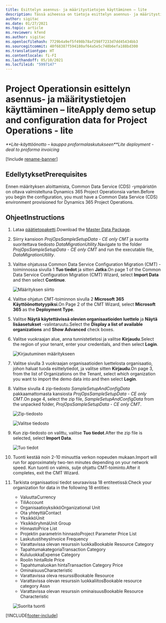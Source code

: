 ```yaml
---
title: Esittelyn asennus- ja määritystietojen käyttäminen – lite
description: Tässä aiheessa on tietoja esittelyn asennus- ja määritystietojen käyttöönotosta Project Operationsissa.
author: sigitac
ms.date: 01/27/2021
ms.topic: article
ms.reviewer: kfend
ms.author: sigitac
ms.openlocfilehash: 7729b4a9ef5f498b78af298f7233d7dd45434bb3
ms.sourcegitcommit: 40f68387f594180af64a5e5c748b6efa188bd300
ms.translationtype: HT
ms.contentlocale: fi-FI
ms.lasthandoff: 05/10/2021
ms.locfileid: "5997147"
---
```

# <a name="apply-demo-setup-and-configuration-data-for-project-operations---lite"></a><span data-ttu-id="d8ebd-103">Project Operationsin esittelyn asennus- ja määritystietojen käyttäminen – lite</span><span class="sxs-lookup"><span data-stu-id="d8ebd-103">Apply demo setup and configuration data for Project Operations - lite</span></span> 

<span data-ttu-id="d8ebd-104">_\*\*Lite-käyttöönotto – kauppa proformalaskutukseen_</span><span class="sxs-lookup"><span data-stu-id="d8ebd-104">_\*\*Lite deployment - deal to proforma invoicing_</span></span>

[!include [rename-banner](~/includes/cc-data-platform-banner.md)]

## <a name="prerequisites"></a><span data-ttu-id="d8ebd-105">Edellytykset</span><span class="sxs-lookup"><span data-stu-id="d8ebd-105">Prerequisites</span></span>

<span data-ttu-id="d8ebd-106">Ennen määrityksen aloittamista, Common Data Service (CDS) -ympäristön on oltava valmisteltuna Dynamics 365 Project Operationsia varten.</span><span class="sxs-lookup"><span data-stu-id="d8ebd-106">Before you begin the configuration, you must have a Common Data Service (CDS) environment provisioned for Dynamics 365 Project Operations.</span></span>


## <a name="instructions"></a><span data-ttu-id="d8ebd-107">Ohjeet</span><span class="sxs-lookup"><span data-stu-id="d8ebd-107">Instructions</span></span>

1. <span data-ttu-id="d8ebd-108">Lataa [päätietopaketti](https://download.microsoft.com/download/3/4/1/341bf279-a64f-4baa-af31-ce624859b518/ProjOpsSampleSetupData-%20CE%20only.zip).</span><span class="sxs-lookup"><span data-stu-id="d8ebd-108">Download the [Master Data Package](https://download.microsoft.com/download/3/4/1/341bf279-a64f-4baa-af31-ce624859b518/ProjOpsSampleSetupData-%20CE%20only.zip).</span></span> 
2. <span data-ttu-id="d8ebd-109">Siirry kansioon *ProjOpsSampleSetupData - CE only CMT* ja suorita suoritettava tiedosto *DataMigrationUtility*.</span><span class="sxs-lookup"><span data-stu-id="d8ebd-109">Navigate to the folder *ProjOpsSampleSetupData - CE only CMT* and run the executable file, *DataMigrationUtility*.</span></span>
3. <span data-ttu-id="d8ebd-110">Valitse ohjatussa Common Data Service Configuration Migration (CMT) -toiminnossa sivulla 1 **Tuo tiedot** ja sitten **Jatka**.</span><span class="sxs-lookup"><span data-stu-id="d8ebd-110">On page 1 of the Common Data Service Configuration Migration (CMT) Wizard, select **Import Data** and then select **Continue**.</span></span>

    ![Määrityksen siirto](./media/1ConfigurationMigration.png)

4. <span data-ttu-id="d8ebd-112">Valitse ohjatun CMT-toiminnon sivulla 2 **Microsoft 365** **Käyttöönottotyypiksi**.</span><span class="sxs-lookup"><span data-stu-id="d8ebd-112">On Page 2 of the CMT Wizard, select **Microsoft 365** as the **Deployment Type**.</span></span>
5. <span data-ttu-id="d8ebd-113">Valitse **Näytä käytettävissä olevien organisaatioiden luettelo** ja **Näytä lisäasetukset** -valintaruutu.</span><span class="sxs-lookup"><span data-stu-id="d8ebd-113">Select the **Display a list of available organizations** and **Show Advanced** check boxes.</span></span>
6. <span data-ttu-id="d8ebd-114">Valitse vuokraajan alue, anna tunnistetietosi ja valitse **Kirjaudu**.</span><span class="sxs-lookup"><span data-stu-id="d8ebd-114">Select the region of your tenant, enter your credentials, and then select **Login**.</span></span>

   ![Kirjautuminen määritykseen](./media/2ConfigurationSignin.png)

7. <span data-ttu-id="d8ebd-116">Valitse sivulla 3 vuokraajan organisaatioiden luettelosta organisaatio, johon haluat tuoda esittelytiedot, ja valitse sitten **Kirjaudu**.</span><span class="sxs-lookup"><span data-stu-id="d8ebd-116">On page 3, from the list of Organizations on the Tenant, select which organization you want to import the demo data into and then select **Login**.</span></span>
8. <span data-ttu-id="d8ebd-117">Valitse sivulla 4 zip-tiedosto *SampleSetupAndConfigData* pakkaamattomasta kansiosta *ProjOpsSampleSetupData - CE only CMT*.</span><span class="sxs-lookup"><span data-stu-id="d8ebd-117">On page 4, select the zip file, *SampleSetupAndConfigData* from the unpacked folder, *ProjOpsSampleSetupData - CE only CMT*.</span></span>

   ![Zip-tiedosto](./media/3ZipFile.png)

   ![Valitse tiedosto](./media/4SelectAFile.png)

9. <span data-ttu-id="d8ebd-120">Kun zip-tiedosto on valittu, valitse **Tuo tiedot**.</span><span class="sxs-lookup"><span data-stu-id="d8ebd-120">After the zip file is selected, select **Import Data**.</span></span>

   ![Tuo tiedot](./media/5ImportData.png)

10. <span data-ttu-id="d8ebd-122">Tuonti kestää noin 2-10 minuuttia verkon nopeuden mukaan.</span><span class="sxs-lookup"><span data-stu-id="d8ebd-122">Import will run for approximately two-ten minutes depending on your network speed.</span></span> <span data-ttu-id="d8ebd-123">Kun tuonti on valmis, sulje ohjattu CMT-toiminto.</span><span class="sxs-lookup"><span data-stu-id="d8ebd-123">After it completes, exit the CMT Wizard.</span></span> 
11. <span data-ttu-id="d8ebd-124">Tarkista organisaatiosi tiedot seuraavissa 18 entiteetissä:</span><span class="sxs-lookup"><span data-stu-id="d8ebd-124">Check your organization for data in the following 18 entities:</span></span>

    -   <span data-ttu-id="d8ebd-125">Valuutta</span><span class="sxs-lookup"><span data-stu-id="d8ebd-125">Currency</span></span>
    -   <span data-ttu-id="d8ebd-126">Tili</span><span class="sxs-lookup"><span data-stu-id="d8ebd-126">Account</span></span>
    -   <span data-ttu-id="d8ebd-127">Organisaatioyksikkö</span><span class="sxs-lookup"><span data-stu-id="d8ebd-127">Organizational Unit</span></span>
    -   <span data-ttu-id="d8ebd-128">Ota yhteyttä</span><span class="sxs-lookup"><span data-stu-id="d8ebd-128">Contact</span></span>
    -   <span data-ttu-id="d8ebd-129">Yksikkö</span><span class="sxs-lookup"><span data-stu-id="d8ebd-129">Unit</span></span>
    -   <span data-ttu-id="d8ebd-130">Yksikköryhmä</span><span class="sxs-lookup"><span data-stu-id="d8ebd-130">Unit Group</span></span>
    -   <span data-ttu-id="d8ebd-131">Hinnasto</span><span class="sxs-lookup"><span data-stu-id="d8ebd-131">Price List</span></span>
    -   <span data-ttu-id="d8ebd-132">Projektin parametrin hinnasto</span><span class="sxs-lookup"><span data-stu-id="d8ebd-132">Project Parameter Price List</span></span> 
    -   <span data-ttu-id="d8ebd-133">Laskutustiheys</span><span class="sxs-lookup"><span data-stu-id="d8ebd-133">Invoice Frequency</span></span>
    -   <span data-ttu-id="d8ebd-134">Varattavissa olevan resurssin luokka</span><span class="sxs-lookup"><span data-stu-id="d8ebd-134">Bookable Resource Category</span></span>
    -   <span data-ttu-id="d8ebd-135">Tapahtumakategoria</span><span class="sxs-lookup"><span data-stu-id="d8ebd-135">Transaction Category</span></span>
    -   <span data-ttu-id="d8ebd-136">Kululuokka</span><span class="sxs-lookup"><span data-stu-id="d8ebd-136">Expense Category</span></span>
    -   <span data-ttu-id="d8ebd-137">Roolin hinta</span><span class="sxs-lookup"><span data-stu-id="d8ebd-137">Role Price</span></span>
    -   <span data-ttu-id="d8ebd-138">Tapahtumaluokan hinta</span><span class="sxs-lookup"><span data-stu-id="d8ebd-138">Transaction Category Price</span></span>
    -   <span data-ttu-id="d8ebd-139">Ominaisuus</span><span class="sxs-lookup"><span data-stu-id="d8ebd-139">Characteristic</span></span>
    -   <span data-ttu-id="d8ebd-140">Varattavissa oleva resurssi</span><span class="sxs-lookup"><span data-stu-id="d8ebd-140">Bookable Resource</span></span>
    -   <span data-ttu-id="d8ebd-141">Varattavissa olevan resurssin luokkaliitos</span><span class="sxs-lookup"><span data-stu-id="d8ebd-141">Bookable resource category Assn</span></span>
    -   <span data-ttu-id="d8ebd-142">Varattavissa olevan resurssin ominaisuus</span><span class="sxs-lookup"><span data-stu-id="d8ebd-142">Bookable Resource Characteristic</span></span>

    ![Suorita tuonti](./media/6CompleteImport.png)


[!INCLUDE[footer-include](../includes/footer-banner.md)]
